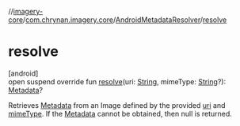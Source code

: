 //[imagery-core](../../../index.md)/[com.chrynan.imagery.core](../index.md)/[AndroidMetadataResolver](index.md)/[resolve](resolve.md)

# resolve

[android]\
open suspend override fun [resolve](resolve.md)(uri: [String](https://kotlinlang.org/api/latest/jvm/stdlib/kotlin/-string/index.html), mimeType: [String](https://kotlinlang.org/api/latest/jvm/stdlib/kotlin/-string/index.html)?): [Metadata](../../com.chrynan.imagery.core.model/-metadata/index.md)?

Retrieves [Metadata](../../com.chrynan.imagery.core.model/-metadata/index.md) from an Image defined by the provided [uri](resolve.md) and [mimeType](resolve.md). If the [Metadata](../../com.chrynan.imagery.core.model/-metadata/index.md) cannot be obtained, then null is returned.
